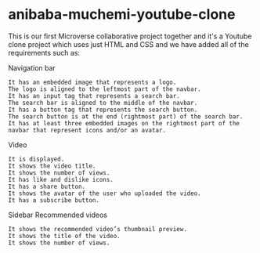 # anibaba-muchemi-youtube-clone
This is our first Microverse collaborative project together and it's a Youtube clone project which uses just HTML and CSS
and we have added all of the requirements such as:

Navigation bar

    It has an embedded image that represents a logo.
    The logo is aligned to the leftmost part of the navbar.
    It has an input tag that represents a search bar.
    The search bar is aligned to the middle of the navbar.
    It has a button tag that represents the search button.
    The search button is at the end (rightmost part) of the search bar.
    It has at least three embedded images on the rightmost part of the navbar that represent icons and/or an avatar.

Video

    It is displayed.
    It shows the video title.
    It shows the number of views.
    It has like and dislike icons.
    It has a share button.
    It shows the avatar of the user who uploaded the video.
    It has a subscribe button.

Sidebar Recommended videos

    It shows the recommended video’s thumbnail preview.
    It shows the title of the video.
    It shows the number of views.

